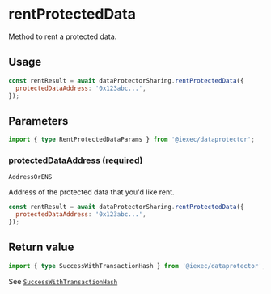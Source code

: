 # rentProtectedData

Method to rent a protected data.

## Usage

```js
const rentResult = await dataProtectorSharing.rentProtectedData({
  protectedDataAddress: '0x123abc...',
});
```

## Parameters

```ts
import { type RentProtectedDataParams } from '@iexec/dataprotector';
```

### protectedDataAddress (required)

`AddressOrENS`

Address of the protected data that you'd like rent.

```js
const rentResult = await dataProtectorSharing.rentProtectedData({
  protectedDataAddress: '0x123abc...',
});
```

## Return value

```ts
import { type SuccessWithTransactionHash } from '@iexec/dataprotector';
```

See [`SuccessWithTransactionHash`](../../types.md#successwithtransactionhash)
